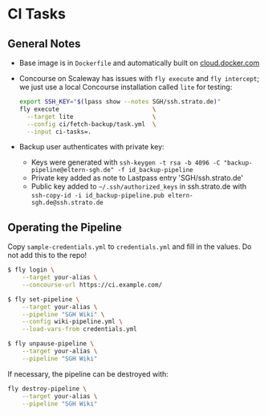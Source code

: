 # CI Tasks

## General Notes

* Base image is in `Dockerfile` and automatically built on [cloud.docker.com](https://cloud.docker.com/app/sghakinternet/repository/docker/sghakinternet/wiki)

* Concourse on Scaleway has issues with `fly execute` and `fly intercept`; we just use a local Concourse installation called `lite` for testing:

  ```bash
  export SSH_KEY="$(lpass show --notes SGH/ssh.strato.de)"
  fly execute                          \
    --target lite                      \
    --config ci/fetch-backup/task.yml  \
    --input ci-tasks=.                  
  ```

* Backup user authenticates with private key:
  - Keys were generated with `ssh-keygen -t rsa -b 4096 -C "backup-pipeline@eltern-sgh.de" -f id_backup-pipeline`
  - Private key added as note to Lastpass entry 'SGH/ssh.strato.de'
  - Public key added to `~/.ssh/authorized_keys` in ssh.strato.de with `ssh-copy-id -i id_backup-pipeline.pub eltern-sgh.de@ssh.strato.de`

## Operating the Pipeline

Copy `sample-credentials.yml` to `credentials.yml` and fill in the values. Do not add this to the repo!

```bash
$ fly login \
    --target your-alias \
    --concourse-url https://ci.example.com/

$ fly set-pipeline \
    --target your-alias \
    --pipeline "SGH Wiki" \
    --config wiki-pipeline.yml \
    --load-vars-from credentials.yml

$ fly unpause-pipeline \
    --target your-alias \
    --pipeline "SGH Wiki"
```

If necessary, the pipeline can be destroyed with:

```bash
fly destroy-pipeline \
    --target your-alias \
    --pipeline "SGH Wiki"
```
